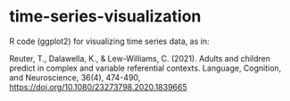 # time-series-visualization
R code (ggplot2) for visualizing time series data, as in:


Reuter, T., Dalawella, K., & Lew-Williams, C. (2021). Adults and children predict in complex and variable referential contexts. Language, Cognition, and Neuroscience, 36(4), 474-490, https://doi.org/10.1080/23273798.2020.1839665
